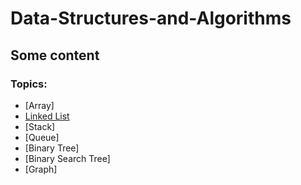 # Data-Structures-and-Algorithms

## Some content

### Topics:
* [Array]
* [Linked List](https://github.com/anchitctrl/Linked-List)
* [Stack]
* [Queue]
* [Binary Tree]
* [Binary Search Tree]
* [Graph]
